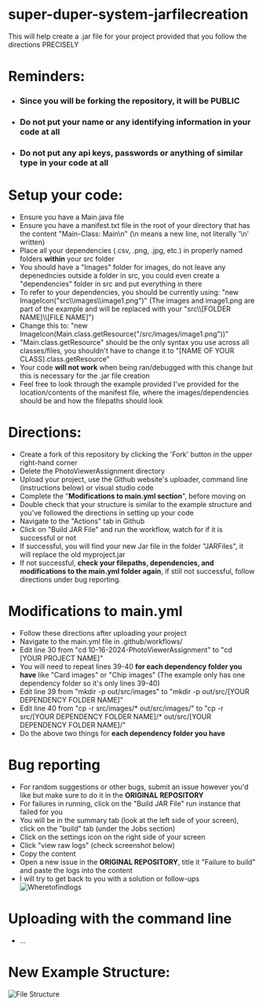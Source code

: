 # super-duper-system-jarfilecreation

This will help create a .jar file for your project provided that you follow the directions PRECISELY

# Reminders:
- ### **Since you will be forking the repository, it will be PUBLIC**
- ### **Do not put your name or any identifying information in your code at all**
- ### **Do not put any api keys, passwords or anything of similar type in your code at all**

# Setup your code:
- Ensure you have a Main.java file
- Ensure you have a manifest.txt file in the root of your directory that has the content "Main-Class: Main\n" (\n means a new line, not literally '\n' written)
- Place all your dependencies (.csv, .png, .jpg, etc.) in properly named folders **within** your src folder
- You should have a "Images" folder for images, do not leave any depenedncies outside a folder in src, you could even create a "dependencies" folder in src and put everything in there
- To refer to your dependencies, you should be currently using: "new ImageIcon("src\\\images\\\image1.png")" (The images and image1.png are part of the example and will be replaced with your "src\\\\[FOLDER NAME]\\\\[FILE NAME]")
- Change this to: "new ImageIcon(Main.class.getResource("/src/images/image1.png"))"
- "Main.class.getResource" should be the only syntax you use across all classes/files, you shouldn't have to change it to "[NAME OF YOUR CLASS].class.getResource"
- Your code **will not work** when being ran/debugged with this change but this is necessary for the .jar file creation
- Feel free to look through the example provided I've provided for the location/contents of the manifest file, where the images/dependencies should be and how the filepaths should look

# Directions:
- Create a fork of this repository by clicking the 'Fork' button in the upper right-hand corner
- Delete the PhotoViewerAssignment directory
- Upload your project, use the Github website's uploader, command line (instructions below) or visual studio code
- Complete the "**Modifications to main.yml section**", before moving on
- Double check that your structure is similar to the example structure and you've followed the directions in setting up your code
- Navigate to the "Actions" tab in Github
- Click on "Build JAR File" and run the workflow, watch for if it is successful or not
- If successful, you will find your new Jar file in the folder "JARFiles", it will replace the old myproject.jar
- If not successful, **check your filepaths, dependencies, and modifications to the main.yml folder again**, if still not successful, follow directions under bug reporting. 

# Modifications to main.yml
- Follow these directions after uploading your project
- Navigate to the main.yml file in .github/workflows/
- Edit line 30 from "cd 10-16-2024-PhotoViewerAssignment" to "cd [YOUR PROJECT NAME]"
- You will need to repeat lines 39-40 **for each dependency folder you have** like "Card images" or "Chip images" (The example only has one dependency folder so it's only lines 39-40)
- Edit line 39 from "mkdir -p out/src/images" to "mkdir -p out/src/[YOUR DEPENDENCY FOLDER NAME]"
- Edit line 40 from "cp -r src/images/* out/src/images/" to "cp -r src/[YOUR DEPENDENCY FOLDER NAME]/* out/src/[YOUR DEPENDENCY FOLDER NAME]/"
- Do the above two things for **each dependency folder you have**

# Bug reporting
- For random suggestions or other bugs, submit an issue however you'd like but make sure to do it in the **ORIGINAL REPOSITORY**
- For failures in running, click on the "Build JAR File" run instance that failed for you
- You will be in the summary tab (look at the left side of your screen), click on the "build" tab (under the Jobs section)
- Click on the settings icon on the right side of your screen
- Click "view raw logs" (check screenshot below)
- Copy the content
- Open a new issue in the **ORIGINAL REPOSITORY**, title it "Failure to build" and paste the logs into the content
- I will try to get back to you with a solution or follow-ups
![Wheretofindlogs](https://github.com/user-attachments/assets/020a9407-26ad-41d8-a3e7-11aa80e90cb7)


# Uploading with the command line
- ...

# New Example Structure:
![File Structure](https://github.com/user-attachments/assets/13c90e71-ed55-43c6-8221-badf88978c48)
